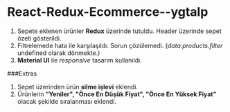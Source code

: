 # React-Redux-Ecommerce--ygtalp


1. Sepete eklenen ürünler **Redux** üzerinde tutuldu. Header üzerinde sepet özeti gösterildi.
2. Filtrelemede hata ile karşılaşıldı. Sorun çözülemedi. (_data.products.filter_ undefined olarak dönmekte.)
3. **Material UI** ile _responsive_ tasarım kullanıldı.




###Extras
1. Sepet üzerinden ürün **silme işlevi** eklendi.
2. Ürünlerin **"Yeniler", "Önce En Düşük Fiyat", "Önce En Yüksek Fiyat"** olacak şekilde sıralanması eklendi.
